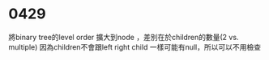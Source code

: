 # 0429
將binary tree的level order 擴大到node ，差別在於children的數量(2 vs. multiple)
因為children不會跟left right child 一樣可能有null，所以可以不用檢查
